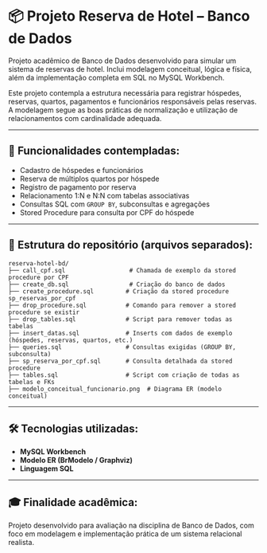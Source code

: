# 📦 Projeto Reserva de Hotel – Banco de Dados

Projeto acadêmico de Banco de Dados desenvolvido para simular um sistema de reservas de hotel. Inclui modelagem conceitual, lógica e física, além da implementação completa em SQL no MySQL Workbench.

Este projeto contempla a estrutura necessária para registrar hóspedes, reservas, quartos, pagamentos e funcionários responsáveis pelas reservas. A modelagem segue as boas práticas de normalização e utilização de relacionamentos com cardinalidade adequada.

---

## 📌 Funcionalidades contempladas:

- Cadastro de hóspedes e funcionários
- Reserva de múltiplos quartos por hóspede
- Registro de pagamento por reserva
- Relacionamento 1:N e N:N com tabelas associativas
- Consultas SQL com `GROUP BY`, subconsultas e agregações
- Stored Procedure para consulta por CPF do hóspede

---

## 📂 Estrutura do repositório (arquivos separados):

```
reserva-hotel-bd/
├── call_cpf.sql                  # Chamada de exemplo da stored procedure por CPF
├── create_db.sql                 # Criação do banco de dados
├── create_procedure.sql         # Criação da stored procedure sp_reservas_por_cpf
├── drop_procedure.sql           # Comando para remover a stored procedure se existir
├── drop_tables.sql              # Script para remover todas as tabelas
├── insert_datas.sql             # Inserts com dados de exemplo (hóspedes, reservas, quartos, etc.)
├── queries.sql                  # Consultas exigidas (GROUP BY, subconsulta)
├── sp_reserva_por_cpf.sql       # Consulta detalhada da stored procedure
├── tables.sql                   # Script com criação de todas as tabelas e FKs
├── modelo_conceitual_funcionario.png  # Diagrama ER (modelo conceitual)
```

---

## 🛠️ Tecnologias utilizadas:

- **MySQL Workbench**
- **Modelo ER (BrModelo / Graphviz)**
- **Linguagem SQL**

---

## 🎓 Finalidade acadêmica:

Projeto desenvolvido para avaliação na disciplina de Banco de Dados, com foco em modelagem e implementação prática de um sistema relacional realista.
